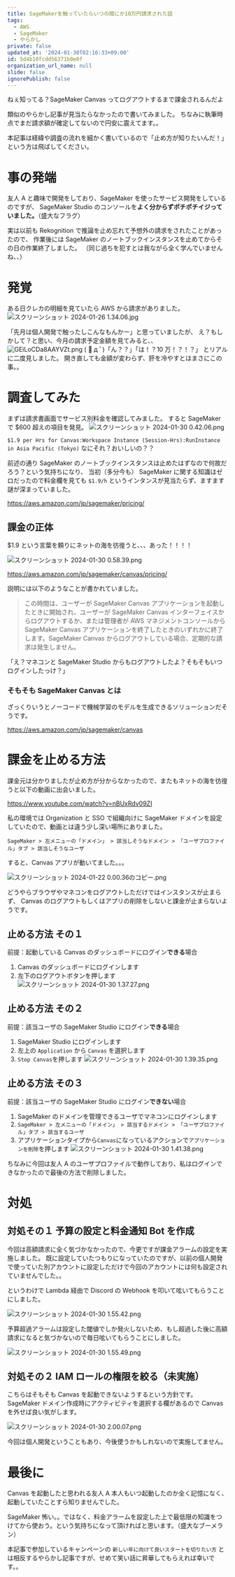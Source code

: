 ```yaml
---
title: SageMakerを触っていたらいつの間にか10万円請求された話
tags:
  - AWS
  - SageMaker
  - やらかし
private: false
updated_at: '2024-01-30T02:16:33+09:00'
id: 5d4b10fcdd56371b0e0f
organization_url_name: null
slide: false
ignorePublish: false
---
```


ねぇ知ってる？SageMaker Canvas ってログアウトするまで課金されるんだよ

類似のやらかし記事が見当たらなかったので書いてみました。
ちなみに執筆時点でまだ請求額が確定してないので円安に震えてます。。

本記事は経緯や調査の流れを細かく書いているので「止め方が知りたいんだ！」という方は飛ばしてください。

# 事の発端

友人 A と趣味で開発をしており、SageMaker を使ったサービス開発をしているのですが、
SageMaker Studio のコンソールを**よく分からずポチポチイジっていました。**（盛大なフラグ）

実は以前も Rekognition で推論を止め忘れて予想外の請求をされたことがあったので、
作業後には SageMaker のノートブックインスタンスを止めてからその日の作業終了しました。
（同じ過ちを犯すとは我ながら全く学んでいませんね、、）

# 発覚

ある日クレカの明細を見ていたら AWS から請求がありました。
![スクリーンショット 2024-01-26 1.34.06.jpg](https://qiita-image-store.s3.ap-northeast-1.amazonaws.com/0/145838/234a683d-863e-fb10-7233-717765a3a36d.jpeg)

「先月は個人開発で触ったしこんなもんかー」と思っていましたが、
え？もしかして？と思い、今月の請求予定金額を見てみると、、
![GEiLoCDa8AAYVZt.png](https://qiita-image-store.s3.ap-northeast-1.amazonaws.com/0/145838/f61f3165-6ce8-a2f0-ccfa-b0f4c6346272.png)
( ﾟ д ﾟ)「ん？？」「は！？10 万！？！？」 とリアルに二度見しました。
開き直しても金額が変わらず、肝を冷やすとはまさにこの事。。

# 調査してみた

まずは請求書画面でサービス別料金を確認してみました。
すると SageMaker で $600 超えの項目を発見。
![スクリーンショット 2024-01-30 0.42.06.png](https://qiita-image-store.s3.ap-northeast-1.amazonaws.com/0/145838/08855f16-b8d9-021d-58eb-d3bbe630a5f4.png)

`$1.9 per Hrs for Canvas:Workspace Instance (Session-Hrs):RunInstance in Asia Pacific (Tokyo)`
なにそれ？おいしいの？？

前述の通り SageMaker のノートブックインスタンスは止めたはずなので何故だろう？という気持ちになり、
当初（多分今も） SageMaker に関する知識はゼロだったので料金欄を見ても `$1.9/h` というインタンスが見当たらず、ますます謎が深まっていました。

https://aws.amazon.com/jp/sagemaker/pricing/

## 課金の正体

$1.9 という言葉を頼りにネットの海を彷徨うと、、、あった！！！！

![スクリーンショット 2024-01-30 0.58.39.png](https://qiita-image-store.s3.ap-northeast-1.amazonaws.com/0/145838/6ae68b59-2c76-4a43-8cc3-818d9c7c995f.png)

https://aws.amazon.com/jp/sagemaker/canvas/pricing/

説明には以下のようなことが書かれていました。

> この時間は、ユーザーが SageMaker Canvas アプリケーションを起動したときに開始され、ユーザーが SageMaker Canvas インターフェイスからログアウトするか、または管理者が AWS マネジメントコンソールから SageMaker Canvas アプリケーションを終了したときのいずれかに終了します。SageMaker Canvas からログアウトしている場合、定期的な請求は発生しません。

「え？マネコンと SageMaker Studio からもログアウトしたよ？そもそもいつログインしたっけ？」

### そもそも SageMaker Canvas とは

ざっくりいうとノーコードで機械学習のモデルを生成できるソリューションだそうです。

https://aws.amazon.com/jp/sagemaker/canvas

# 課金を止める方法

課金元は分かりましたが止め方が分からなかったので、またもネットの海を彷徨うと以下の動画に出会いました。

https://www.youtube.com/watch?v=nBUxRdv09ZI

私の環境では Organization と SSO で組織向けに SageMaker ドメインを設定していたので、動画とは違う少し深い場所にありました。

`SageMaker > 左メニューの「ドメイン」 > 該当しそうなドメイン > 「ユーザプロファイル」タブ > 該当しそうなユーザ`

すると、Canvas アプリが動いてました。。。

![スクリーンショット 2024-01-22 0.00.36のコピー.png](https://qiita-image-store.s3.ap-northeast-1.amazonaws.com/0/145838/e2013c4b-0b86-6ca3-f792-83ad53cb5c01.png)

どうやらブラウザやマネコンをログアウトしただけではインスタンスが止まらず、 Canvas のログアウトもしくはアプリの削除をしないと課金が止まらないようです。

## 止める方法 その１

前提：起動している Canvas のダッシュボードにログイン**できる**場合

1. Canvas のダッシュボードにログインします
2. 左下のログアウトボタンを押します
   ![スクリーンショット 2024-01-30 1.37.27.png](https://qiita-image-store.s3.ap-northeast-1.amazonaws.com/0/145838/c7405979-eda5-84e9-e52b-317be771b681.png)

## 止める方法 その２

前提：該当ユーザの SageMaker Studio にログイン**できる**場合

1. SageMaker Studio にログインします
2. 左上の `Application` から `Canvas` を選択します
3. `Stop Canvas`を押します
   ![スクリーンショット 2024-01-30 1.39.35.png](https://qiita-image-store.s3.ap-northeast-1.amazonaws.com/0/145838/94e40abf-49a0-4d00-bbf7-17f6298ea56e.png)

## 止める方法 その３

前提：該当ユーザの SageMaker Studio にログイン**できない**場合

1. SageMaker のドメインを管理できるユーザでマネコンにログインします
2. `SageMaker > 左メニューの「ドメイン」 > 該当するドメイン > 「ユーザプロファイル」タブ > 該当するユーザ`
3. アプリケーションタイプから`Canvas`になっているアクションで`アプリケーションを削除`を押します
   ![スクリーンショット 2024-01-30 1.41.38.png](https://qiita-image-store.s3.ap-northeast-1.amazonaws.com/0/145838/29d58dcf-c806-2218-c13b-1efb4962ee2d.png)

ちなみに今回は友人 A のユーザプロファイルで動作しており、私はログインできなかったので最後の方法で削除しました。

# 対処

## 対処その１ 予算の設定と料金通知 Bot を作成

今回は高額請求に全く気づかなかったので、今更ですが課金アラームの設定を実施しました。
既に設定していたつもりになっていたのですが、以前の個人開発で使っていた別アカウントに設定しただけで今回のアカウントには何も設定されていませんでした。。

というわけで Lambda 経由で Discord の Webhook を叩いて呟いてもらうことにしました。

![スクリーンショット 2024-01-30 1.55.42.png](https://qiita-image-store.s3.ap-northeast-1.amazonaws.com/0/145838/a0e4a12d-92d4-be4d-b68b-e15581c8084f.png)

予算超過アラームは設定した閾値でしか発火しないため、もし超過した後に高額請求になると気づかないので毎日呟いてもらうことにしました。

![スクリーンショット 2024-01-30 1.55.49.png](https://qiita-image-store.s3.ap-northeast-1.amazonaws.com/0/145838/fc7ed350-61b5-ca6e-eb13-6285c605c4ad.png)

## 対処その２ IAM ロールの権限を絞る（未実施）

こちらはそもそも Canvas を起動できないようするという方針です。
SageMaker ドメイン作成時にアクティビティを選択する欄があるので Canvas を外せば良い気がします。

![スクリーンショット 2024-01-30 2.00.07.png](https://qiita-image-store.s3.ap-northeast-1.amazonaws.com/0/145838/4404c3ba-26c4-3c1d-eaba-91b6f110e713.png)

今回は個人開発ということもあり、今後使うかもしれないので実施してません。

# 最後に

Canvas を起動したと思われる友人 A 本人もいつ起動したのか全く記憶になく、起動していたことすら知りませんでした。

SageMaker 怖い。。ではなく、料金アラームを設定した上で最低限の知識をつけてから使おう。という気持ちになって頂ければと思います。（盛大なブーメラン）

本記事で参加しているキャンペーンの `新しい年に向けて良いスタートを切りたい方` とは相反するやらかし記事ですが、せめて笑い話に昇華してもらえれば幸いです。。
